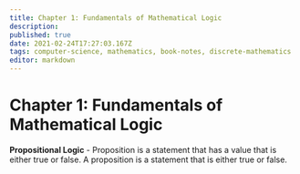 ```yaml
---
title: Chapter 1: Fundamentals of Mathematical Logic
description: 
published: true
date: 2021-02-24T17:27:03.167Z
tags: computer-science, mathematics, book-notes, discrete-mathematics
editor: markdown
---
```


# Chapter 1: Fundamentals of Mathematical Logic

**Propositional Logic** - Proposition is a statement that has a value that is either true or false. A proposition is a statement that is either true or false.